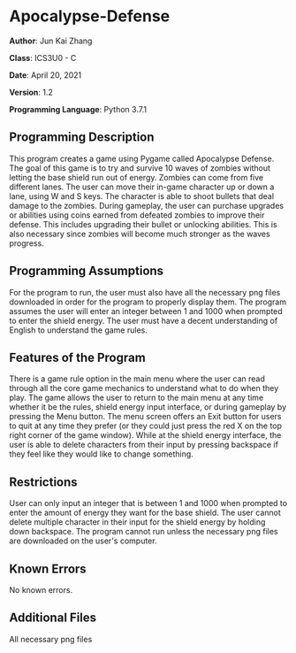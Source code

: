 # Apocalypse-Defense

**Author**: Jun Kai Zhang

**Class**: ICS3U0 - C

**Date**: April 20, 2021

**Version**: 1.2

**Programming Language**: Python 3.7.1

## Programming Description
This program creates a game using Pygame called Apocalypse Defense. The goal of this game is to try and survive 10 waves of zombies without letting the base shield run out of energy. Zombies can come from five different lanes. The user can move their in-game character up or down a lane, using W and S keys. The character is able to shoot bullets that deal damage to the zombies. During gameplay, the user can purchase upgrades or abilities using coins earned from defeated zombies to improve their defense. This includes upgrading their bullet or unlocking abilities. This is also necessary since zombies will become much stronger as the waves progress.

## Programming Assumptions
For the program to run, the user must also have all the necessary png files downloaded in order for the program to properly display them. The program assumes the user will enter an integer between 1 and 1000 when prompted to enter the shield energy. The user must have a decent understanding of English to understand the game rules.

## Features of the Program
There is a game rule option in the main menu where
the user can read through all the core game mechanics to understand what to
do when they play. The game allows the user to return to the main menu at
any time whether it be the rules, shield energy input interface, or during
gameplay by pressing the Menu button. The menu screen offers an Exit button
for users to quit at any time they prefer (or they could just press the red
X on the top right corner of the game window). While at the shield energy
interface, the user is able to delete characters from their input by
pressing backspace if they feel like they would like to change something.

## Restrictions
User can only input an integer that is between 1 and 1000 when
prompted to enter the amount of energy they want for the base shield. The
user cannot delete multiple character in their input for the shield energy
by holding down backspace. The program cannot run unless the necessary png
files are downloaded on the user's computer.

## Known Errors
No known errors.

## Additional Files
All necessary png files
